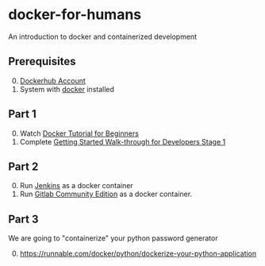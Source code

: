 # docker-for-humans
An introduction to docker and containerized development


## Prerequisites

0. [Dockerhub Account](https://hub.docker.com/signup)
1. System with [docker](https://docs.docker.com/get-docker/) installed

## Part 1

0. Watch [Docker Tutorial for Beginners](https://www.youtube.com/watch?v=pTFZFxd4hOI)
1. Complete [Getting Started Walk-through for Developers Stage 1](https://training.play-with-docker.com/dev-stage1/)

## Part 2

0. Run [Jenkins](https://hub.docker.com/_/jenkins) as a docker container
1. Run [Gitlab Community Edition](https://docs.gitlab.com/omnibus/docker/) as a docker container.

## Part 3

We are going to "containerize" your python password generator

0. https://runnable.com/docker/python/dockerize-your-python-application
